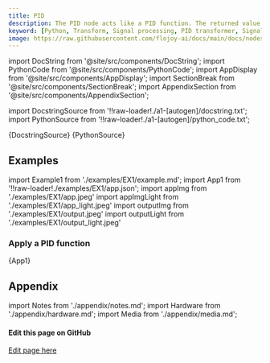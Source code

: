 ```yaml
---
title: PID
description: The PID node acts like a PID function. The returned value with be modified according to the PID parameters Kp, Ki, and Kd.
keyword: [Python, Transform, Signal processing, PID transformer, Signal processing in Python, Data control with PID, Python PID calculations, Streamline data analysis, Signal processing transformations, PID control system, Python data manipulation, Accurate data insights, Control system using PID]
image: https://raw.githubusercontent.com/flojoy-ai/docs/main/docs/nodes/TRANSFORMERS/SIGNAL_PROCESSING/PID/examples/EX1/output.jpeg
---
```


[//]: # (Custom component imports)

import DocString from '@site/src/components/DocString';
import PythonCode from '@site/src/components/PythonCode';
import AppDisplay from '@site/src/components/AppDisplay';
import SectionBreak from '@site/src/components/SectionBreak';
import AppendixSection from '@site/src/components/AppendixSection';

[//]: # (Docstring)

import DocstringSource from '!!raw-loader!./a1-[autogen]/docstring.txt';
import PythonSource from '!!raw-loader!./a1-[autogen]/python_code.txt';

<DocString>{DocstringSource}</DocString>
<PythonCode GLink='TRANSFORMERS/SIGNAL_PROCESSING/PID/PID.py'>{PythonSource}</PythonCode>

<SectionBreak />

[//]: # (Examples)

## Examples

import Example1 from './examples/EX1/example.md';
import App1 from '!!raw-loader!./examples/EX1/app.json';
import appImg from './examples/EX1/app.jpeg'
import appImgLight from './examples/EX1/app_light.jpeg'
import outputImg from './examples/EX1/output.jpeg'
import outputLight from './examples/EX1/output_light.jpeg'

### Apply a PID function

<AppDisplay 
    nodeLabel='PID'
    appImg={appImg}
    appLight={appImgLight}
    outputLight={outputLight}
    outputImg={outputImg}
    >
    {App1}
</AppDisplay>

<Example1 />

<SectionBreak />

[//]: # (Appendix)

## Appendix

import Notes from './appendix/notes.md';
import Hardware from './appendix/hardware.md';
import Media from './appendix/media.md';

<AppendixSection index={0} folderPath='nodes/TRANSFORMERS/SIGNAL_PROCESSING/PID/appendix/'><Notes /></AppendixSection>
<AppendixSection index={1} folderPath='nodes/TRANSFORMERS/SIGNAL_PROCESSING/PID/appendix/'><Hardware /></AppendixSection>
<AppendixSection index={2} folderPath='nodes/TRANSFORMERS/SIGNAL_PROCESSING/PID/appendix/'><Media /></AppendixSection>

<SectionBreak />

[//]: # (Edit page on GitHub)

#### Edit this page on GitHub

[Edit page here](https://github.com/flojoy-ai/docs/tree/main/docs/nodes/TRANSFORMERS/SIGNAL_PROCESSING/PID)
